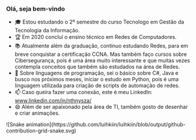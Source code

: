 ### Olá, seja bem-vindo

- 🎓 Estou estudando o 2º semestre do curso Tecnologo em Gestão da Tecnologia da Informação.
- 🏆 Em 2020 concluí o ensino técnico em Redes de Computadores.
- 📚 Atualmente além da graduação, continuo estudando Redes, para em breve conquistar a certificação CCNA. Mas também faço cursos sobre Cibersegurança, pois é uma área muito interessante e que muitas vezes contempla conceitos que também são estudados na área de Redes. 
- 💬 Sobre linguagens de programação, sei o básico sobre C#, Java e busco nos próximos meses, iniciar o estudo em Python, pois é uma linguagem utilizada para criação de scripts de automação de redes.
- 📫 Caso queira fazer uma conexão, este é meu LinkedIn: www.linkedin.com/in/nthnysza/
- 😄 Além de ser apaixonado pela área de TI, também gosto de desenhar e criar animações.

<div>
    ![Snake animation](https://github.com/luihkiin/luihkiin/blob/output/github-contribution-grid-snake.svg)
</div>
